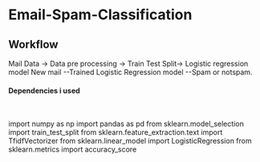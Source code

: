 # Email-Spam-Classification
<h2>Workflow</h2>
Mail Data -> Data pre processing -> Train Test Split-> Logistic regression model
New mail --Trained Logistic Regression model --Spam or notspam.
<h4>Dependencies i used</h4>
<br>
  
import numpy as np
import pandas as pd
from sklearn.model_selection import train_test_split
from sklearn.feature_extraction.text import TfidfVectorizer
from sklearn.linear_model import LogisticRegression
from sklearn.metrics import accuracy_score
